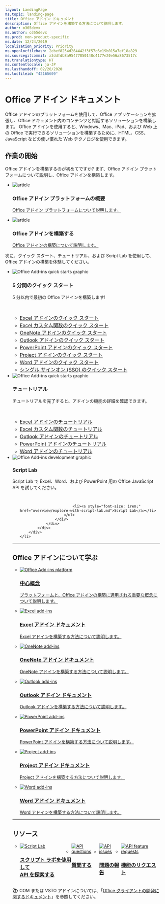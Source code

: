 ```yaml
---
layout: LandingPage
ms.topic: landing-page
title: Office アドイン ドキュメント
description: Office アドインを構築する方法について説明します。
author: o365devx
ms.author: o365devx
ms.prod: non-product-specific
ms.date: 12/24/2019
localization_priority: Priority
ms.openlocfilehash: 2ebef8254d264442f3f57c6e19b015a7ef18a829
ms.sourcegitcommit: a3ddfdb8a95477850148c4177e20e56a8673517c
ms.translationtype: HT
ms.contentlocale: ja-JP
ms.lasthandoff: 02/20/2020
ms.locfileid: "42165609"
---
```

# <a name="office-add-ins-documentation"></a>Office アドイン ドキュメント

Office アドインのプラットフォームを使用して、Office アプリケーションを拡張し、Office ドキュメント内のコンテンツと対話するソリューションを構築します。 Office アドインを使用すると、Windows、Mac、iPad、および Web 上の Office で実行できるソリューションを構築するために、HTML、CSS、JavaScript などの使い慣れた Web テクノロジを使用できます。

<h2>作業の開始</h2>

<p>Office アドインを構築するのが初めてですか? まず、Office アドイン プラットフォームについて説明し、Office アドインを構築します。</p>

<ul class="panelContent cardsF cols cols3">
    <li>
        <div class="cardSize">
            <div class="cardPadding">
                <div class="card">
                    <div class="cardImageOuter">
                        <div class="cardImage">
                            <img src="images/index-landing-page/i_article.svg" alt="article" />
                        </div>
                    </div>
                    <div class="cardText">
                        <h3>Office アドイン プラットフォームの概要</h3>
                        <p><a href="overview/office-add-ins.md">Office アドイン プラットフォームについて説明します。</a></p>
                    </div>
                </div>
            </div>
        </div>
    </li>
    <li>
        <div class="cardSize">
            <div class="cardPadding">
                <div class="card">
                    <div class="cardImageOuter">
                        <div class="cardImage">
                            <img src="images/index-landing-page/i_article.svg" alt="article" />
                        </div>
                    </div>
                    <div class="cardText">
                        <h3>Office アドインを構築する</h3>
                        <p><a href="overview/office-add-ins-fundamentals.md">Office アドインの構築について説明します。</a></p>
                    </div>
                </div>
            </div>
        </div>
    </li>
</ul>

<p>次に、クイック スタート、チュートリアル、および Script Lab を使用して、Office アドインの構築を体験してください。</p>

<ul class="cardsK panelContent cols cols3">
    <li>
        <div class="cardSize">
            <div class="cardPadding">
                <div class="card">
                    <div class="cardImageOuter">
                        <div class="cardImage bgdAccent1">
                            <img src="images/index-landing-page/get-started.svg" alt="Office Add-ins quick starts graphic" data-linktype="external" class="x-hidden-focus"/>
                        </div>
                    </div>
                    <div class="cardText">
                        <h3>5 分間のクイック スタート</h3>
                        <p>5 分以内で最初の Office アドインを構築します!</p>
                        <br/>
                        <ul>
                            <li><a style="font-size: 1rem;" href="quickstarts/excel-quickstart-jquery.md">Excel アドインのクイック スタート</a></li>
                            <li><a style="font-size: 1rem;" href="quickstarts/excel-custom-functions-quickstart.md">Excel カスタム関数のクイック スタート</a></li>
                            <li><a style="font-size: 1rem;" href="quickstarts/onenote-quickstart.md">OneNote アドインのクイック スタート</a></li>
                            <li><a style="font-size: 1rem;" href="quickstarts/outlook-quickstart.md">Outlook アドインのクイック スタート</a></li>
                            <li><a style="font-size: 1rem;" href="quickstarts/powerpoint-quickstart.md">PowerPoint アドインのクイック スタート</a></li>
                            <li><a style="font-size: 1rem;" href="quickstarts/project-quickstart.md">Project アドインのクイック スタート</a></li>
                            <li><a style="font-size: 1rem;" href="quickstarts/word-quickstart.md">Word アドインのクイック スタート</a></li>
                            <li><a style="font-size: 1rem;" href="quickstarts/sso-quickstart.md">シングル サインオン (SSO) のクイック スタート</a></li>
                        </ul>
                    </div>
                </div>
            </div>
        </div>
    </li>
    <li>
        <div class="cardSize">
            <div class="cardPadding">
                <div class="card">
                    <div class="cardImageOuter">
                        <div class="cardImage bgdAccent1">
                            <img src="images/index-landing-page/get-started-2.svg" alt="Office Add-ins quick starts graphic" data-linktype="external" class="x-hidden-focus"/>
                        </div>
                    </div>
                    <div class="cardText">
                        <h3>チュートリアル</h3>
                        <p>チュートリアルを完了すると、アドインの機能の詳細を確認できます。</p>
                        <br/>
                        <ul>
                            <li><a style="font-size: 1rem;" href="tutorials/excel-tutorial.md">Excel アドインのチュートリアル</a></li>
                            <li><a style="font-size: 1rem;" href="tutorials/excel-tutorial-create-custom-functions.md">Excel カスタム関数のチュートリアル</a></li>
                            <li><a style="font-size: 1rem;" href="tutorials/outlook-tutorial.md">Outlook アドインのチュートリアル</a></li>
                            <li><a style="font-size: 1rem;" href="tutorials/powerpoint-tutorial.md">PowerPoint アドインのチュートリアル</a></li>
                            <li><a style="font-size: 1rem;" href="tutorials/word-tutorial.md">Word アドインのチュートリアル</a></li>
                        </ul>
                    </div>
                </div>
            </div>
        </div>
    </li>
    <li>
        <div class="cardSize">
            <div class="cardPadding">
                <div class="card">
                    <div class="cardImageOuter">
                        <div class="cardImage bgdAccent1">
                            <img src="images/index-landing-page/monitor-with-code.svg" alt="Office Add-ins development graphic" data-linktype="external" class="x-hidden-focus"/>
                        </div>
                    </div>
                    <div class="cardText">
                        <h3>Script Lab</h3>
                        <p>Script Lab で Excel、Word、および PowerPoint 用の Office JavaScript API を試してください。</p>
                        <br/>
                        <ul style="list-style: none!important;">
                        
                            <li><a style="font-size: 1rem;" href="overview/explore-with-script-lab.md">Script Lab</a></li>
                        </ul>
                    </div>
                </div>
            </div>
        </div>
    </li>
</ul>

---

<h2>Office アドインについて学ぶ</h2>

<ul class="cardsM cols cols1">
    <li>
        <a class="card x-hidden-focus" href="overview/office-add-ins.md">
            <div class="cardImageOuter">
                <div class="cardImage">
                    <img src="images/index/blocks.svg" alt="Office Add-ins platform" />
                </div>
            </div>
            <div class="cardText">
                <h3>中心概念</h3>
                <p>プラットフォームと、Office アドインの構築に適用される重要な概念について説明します。</p>
            </div>
        </a>
    </li>
</ul>
<ul class="cardsM cols cols3">
    <li>
        <a class="card x-hidden-focus" href="excel/index.md">
        <div class="cardImageOuter">
            <div class="cardImage">
                <img src="images/index/logo-excel.svg" alt="Excel add-ins" />
            </div>
        </div>
        <div class="cardText">
            <h3>Excel アドイン ドキュメント</h3>
            <p>Excel アドインを構築する方法について説明します。</p>
        </div>
        </a>
    </li>
    <li>
        <a class="card x-hidden-focus" href="onenote/index.md">
        <div class="cardImageOuter">
            <div class="cardImage">
                <img src="images/index/logo-onenote.svg" alt="OneNote add-ins" />
            </div>
        </div>
        <div class="cardText">
            <h3>OneNote アドイン ドキュメント</h3>
            <p>OneNote アドインを構築する方法について説明します。</p>
        </div>
        </a>
    </li>
    <li>
        <a class="card x-hidden-focus" href="outlook/index.md">
        <div class="cardImageOuter">
            <div class="cardImage">
                <img src="images/index/logo-outlook.svg" alt="Outlook add-ins" />
            </div>
        </div>
        <div class="cardText">
            <h3>Outlook アドイン ドキュメント</h3>
            <p>Outlook アドインを構築する方法について説明します。</p>
        </div>
        </a>
    </li>
    <li>
        <a class="card x-hidden-focus" href="powerpoint/index.md">
        <div class="cardImageOuter">
            <div class="cardImage">
                <img src="images/index/logo-powerpoint.svg" alt="PowerPoint add-ins" />
            </div>
        </div>
        <div class="cardText">
            <h3>PowerPoint アドイン ドキュメント</h3>
            <p>PowerPoint アドインを構築する方法について説明します。</p>
        </div>
        </a>
    </li>
    <li>
        <a class="card x-hidden-focus" href="project/index.md">
        <div class="cardImageOuter">
            <div class="cardImage">
                <img src="images/index/logo-project-server.svg" alt="Project add-ins" />
            </div>
        </div>
        <div class="cardText">
            <h3>Project アドイン ドキュメント</h3>
            <p>Project アドインを構築する方法について説明します。</p>
        </div>
        </a>
    </li>
    <li>
        <a class="card x-hidden-focus" href="word/index.md">
        <div class="cardImageOuter">
            <div class="cardImage">
                <img src="images/index/logo-word.svg" alt="Word add-ins" />
            </div>
        </div>
        <div class="cardText">
            <h3>Word アドイン ドキュメント</h3>
            <p>Word アドインを構築する方法について説明します。</p>
        </div>
        </a>
    </li>
</ul>

---

<h2>リソース</h2>
<ul class="panelContent cardsF cols cols4" style="display:flex!important;">
    <li>
        <div class="cardSize">
            <div class="cardPadding">
                <div class="card">
                    <div class="cardImageOuter">
                        <div class="cardImage">
                            <a href="overview/explore-with-script-lab.md"><img src="images/index/ScriptLabLogoColor.svg" alt="Script Lab" /></a>
                        </div>
                    </div>
                    <div class="cardText">
                        <a href="overview/explore-with-script-lab.md"><h3>スクリプト ラボを使用して<br/>API を探索する</h3></a>
                    </div>
                </div>
            </div>
        </div>
    </li>
    <li>
        <div class="cardSize">
            <div class="cardPadding">
                <div class="card">
                    <div class="cardImageOuter">
                        <div class="cardImage">
                            <a href="https://stackoverflow.com/questions/tagged/office-js"><img src="images/index/i_support.svg" alt="API questions" /></a>
                        </div>
                    </div>
                    <div class="cardText">
                        <a href="https://stackoverflow.com/questions/tagged/office-js" target="_blank"><h3>質問する</h3></a>
                    </div>
                </div>
            </div>
        </div>
    </li>
    <li>
        <div class="cardSize">
            <div class="cardPadding">
                <div class="card">
                    <div class="cardImageOuter">
                        <div class="cardImage">
                            <a href="https://github.com/officedev/office-js/issues" target="_blank"><img src="images/index/i_bug.svg" alt="API issues" /></a>
                        </div>
                    </div>
                    <div class="cardText">
                        <a href="https://github.com/officedev/office-js/issues" target="_blank"><h3>問題の報告</h3></a>
                    </div>
                </div>
            </div>
        </div>
    </li>
    <li>
        <div class="cardSize">
            <div class="cardPadding">
                <div class="card">
                    <div class="cardImageOuter">
                        <div class="cardImage">
                            <a href="https://officespdev.uservoice.com/" target="_blank"><img src="images/index/i_feedback.svg" alt="API feature requests" /></a>
                        </div>
                    </div>
                    <div class="cardText">
                        <a href="https://officespdev.uservoice.com/" target="_blank"><h3>機能のリクエスト</h3></a>
                    </div>
                </div>
            </div>
        </div>
    </li>
</ul>
<p><b>注:</b> COM または VSTO アドインについては、「<a href="/office/client-developer/office-client-development" target="_blank">Office クライアントの開発に関するドキュメント</a>」を参照してください。</p>
